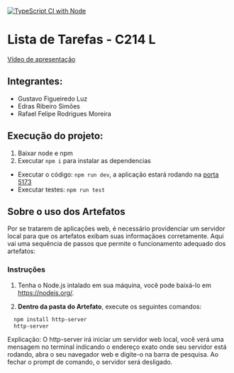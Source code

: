 [![TypeScript CI with Node](https://github.com/GustavoFLuz/lista-de-tarefas/actions/workflows/action.yml/badge.svg)](https://github.com/GustavoFLuz/lista-de-tarefas/actions/workflows/action.yml)

# Lista de Tarefas - C214 L

[Vídeo de apresentação](https://drive.google.com/file/d/1Q1cnSR8R9VxxAcD5Ue3VlI3FZJx3Gslm/view?usp=sharing)

## Integrantes:
- Gustavo Figueiredo Luz
- Edras Ribeiro Simões
- Rafael Felipe Rodrigues Moreira

## Execução do projeto:

1. Baixar node e npm
2. Executar `npm i` para instalar as dependencias
- Executar o código: `npm run dev`, a aplicação estará rodando na [porta 5173](http://localhost:5173)
- Executar testes: `npm run test`

## Sobre o uso dos Artefatos
Por se tratarem de aplicações web, é necessário providenciar um servidor local para que os artefatos exibam suas informaçãoes corretamente. Aqui vai uma sequência de passos que permite o funcionamento adequado dos artefatos:

### Instruções
1. Tenha o Node.js intalado em sua máquina, você pode baixá-lo em https://nodejs.org/.

2. **Dentro da pasta do Artefato**, execute os seguintes comandos:
```bash
  npm install http-server
  http-server
```
Explicação: O http-server irá iniciar um servidor web local, você verá uma mensagem no terminal indicando o endereço exato onde seu servidor está rodando, abra o seu navegador web e digite-o na barra de pesquisa. Ao fechar o prompt de comando, o servidor será desligado. 
